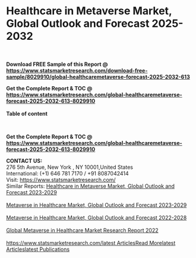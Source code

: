 <h1>Healthcare in Metaverse Market, Global Outlook and Forecast 2025-2032</h1><br/><p><strong>Download FREE Sample of this Report @ <a href="https://www.statsmarketresearch.com/download-free-sample/8029910/global-healthcaremetaverse-forecast-2025-2032-613">https://www.statsmarketresearch.com/download-free-sample/8029910/global-healthcaremetaverse-forecast-2025-2032-613</a></strong></p><div><b>Get the Complete Report & TOC @ <a href="https://www.statsmarketresearch.com/global-healthcaremetaverse-forecast-2025-2032-613-8029910">https://www.statsmarketresearch.com/global-healthcaremetaverse-forecast-2025-2032-613-8029910</a></b></div><br><b>Table of content</b><p><br><div><b>Get the Complete Report & TOC @ <a href="https://www.statsmarketresearch.com/global-healthcaremetaverse-forecast-2025-2032-613-8029910">https://www.statsmarketresearch.com/global-healthcaremetaverse-forecast-2025-2032-613-8029910</a></b></div></p> <b>CONTACT US:</b><br>276 5th Avenue, New York , NY 10001,United States<br>International: (+1) 646 781 7170 / +91 8087042414<br>Visit: <a href="https://www.statsmarketresearch.com/">https://www.statsmarketresearch.com/</a><br>Similar Reports: <a href="https://www.statsmarketresearch.com/global-healthcaremetaverse-forecast-2025-2032-613-8029910">Healthcare in Metaverse Market, Global Outlook and Forecast 2023-2029</a><br/><br/><a href="https://www.statsmarketresearch.com/global-healthcaremetaverse-forecast-2025-2032-613-8029910">Metaverse in Healthcare Market, Global Outlook and Forecast 2023-2029</a><br/><br/><a href="https://www.statsmarketresearch.com/global-healthcaremetaverse-forecast-2025-2032-613-8029910">Metaverse in Healthcare Market, Global Outlook and Forecast 2022-2028</a><br/><br/><a href="https://www.statsmarketresearch.com/global-healthcaremetaverse-forecast-2025-2032-613-8029910">Global Metaverse in Healthcare Market Research Report 2022</a><br/><br/><a href="https://gyeongbokgung.com">https://www.statsmarketresearch.com/</a><a href="https://hallyeomaritime.com">latest Articles</a><a href="https://jingwansa.com">Read More</a><a href=https://nguoiviet.jp/">latest Articles</a><a href="https://www.intelmarketresearch.com/">latest Publications</a>